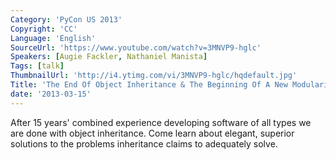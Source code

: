 ```yaml
---
Category: 'PyCon US 2013'
Copyright: 'CC'
Language: 'English'
SourceUrl: 'https://www.youtube.com/watch?v=3MNVP9-hglc'
Speakers: [Augie Fackler, Nathaniel Manista]
Tags: [talk]
ThumbnailUrl: 'http://i4.ytimg.com/vi/3MNVP9-hglc/hqdefault.jpg'
Title: 'The End Of Object Inheritance & The Beginning Of A New Modularity'
date: '2013-03-15'
---
```

After 15 years' combined experience developing software of all types
we are done with object inheritance. Come learn about elegant, superior solutions
to the problems inheritance claims to adequately solve.
